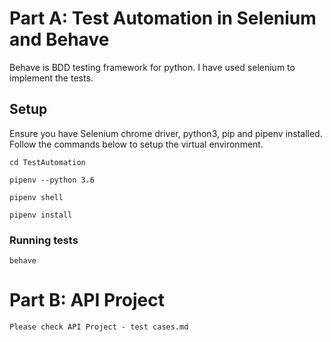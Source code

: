 # Part A: Test Automation in Selenium and Behave

Behave is BDD testing framework for python. I have used selenium to implement the tests.

## Setup

Ensure you have Selenium chrome driver, python3, pip and pipenv installed. Follow the commands below to setup the virtual environment.

```
cd TestAutomation
```
```
pipenv --python 3.6
```
```
pipenv shell
```
```
pipenv install
```

### Running tests

```
behave
```

# Part B: API Project

```
Please check API Project - test cases.md
```
